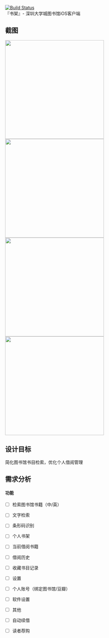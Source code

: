 [![Build Status](https://travis-ci.org/UTSZ/Bookcase.svg?branch=master)](https://travis-ci.org/UTSZ/Bookcase)  
『书架』- 深圳大学城图书馆iOS客户端

## 截图
<img src="https://raw.github.com/UTSZ/Bookcase/master/screenshots/1.png" width="320" />
<img src="https://raw.github.com/UTSZ/Bookcase/master/screenshots/2.png" width="320" />
<img src="https://raw.github.com/UTSZ/Bookcase/master/screenshots/3.png" width="320" />
<img src="https://raw.github.com/UTSZ/Bookcase/master/screenshots/4.png" width="320" />

## 设计目标
简化图书馆书目检索，优化个人借阅管理

## 需求分析
#### 功能
- [ ] 检索图书馆书籍（中/英）
 - [ ] 文字检索
 - [ ] 条形码识别
- [ ] 个人书架
 - [ ] 当前借阅书籍
 - [ ] 借阅历史
 - [ ] 收藏书目记录
- [ ] 设置
 - [ ] 个人账号（绑定图书馆/豆瓣） 
 - [ ] 软件设置
- [ ] 其他
 - [ ] 自动续借
 - [ ] 读者荐购


